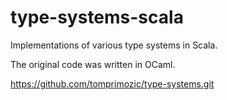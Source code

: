 # type-systems-scala

Implementations of various type systems in Scala.

The original code was written in OCaml.

https://github.com/tomprimozic/type-systems.git

